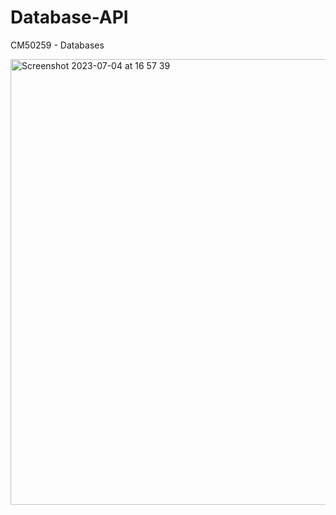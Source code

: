 # Database-API
CM50259 - Databases 

<img width="713" alt="Screenshot 2023-07-04 at 16 57 39" src="https://github.com/Peiwen0712/Database-API/assets/90221867/a3b71649-2768-474b-bedd-f1c11d265c4f">
